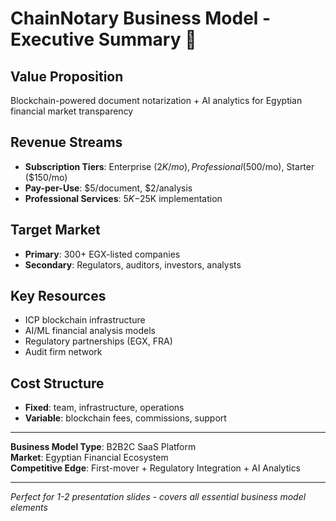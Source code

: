 # ChainNotary Business Model - Executive Summary 🚀

## **Value Proposition**
Blockchain-powered document notarization + AI analytics for Egyptian financial market transparency

## **Revenue Streams**
- **Subscription Tiers**: Enterprise ($2K/mo), Professional ($500/mo), Starter ($150/mo)
- **Pay-per-Use**: $5/document, $2/analysis
- **Professional Services**: $5K-$25K implementation

## **Target Market**
- **Primary**: 300+ EGX-listed companies
- **Secondary**: Regulators, auditors, investors, analysts

## **Key Resources**
- ICP blockchain infrastructure
- AI/ML financial analysis models
- Regulatory partnerships (EGX, FRA)
- Audit firm network

## **Cost Structure**
- **Fixed**: team, infrastructure, operations
- **Variable**: blockchain fees, commissions, support

---

**Business Model Type**: B2B2C SaaS Platform  
**Market**: Egyptian Financial Ecosystem  
**Competitive Edge**: First-mover + Regulatory Integration + AI Analytics

---

*Perfect for 1-2 presentation slides - covers all essential business model elements*
